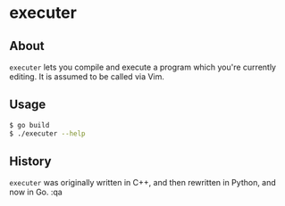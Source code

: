 # executer

## About

`executer` lets you compile and execute a program which you're currently editing. It is assumed to be called via Vim.

## Usage

```bash
$ go build
$ ./executer --help
```

## History

`executer` was originally written in C++, and then rewritten in Python, and now in Go.
:qa

<!-- vim: set spell: -->
